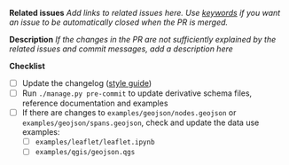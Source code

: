 **Related issues**
*Add links to related issues here. Use [keywords](https://docs.github.com/en/issues/tracking-your-work-with-issues/linking-a-pull-request-to-an-issue#linking-a-pull-request-to-an-issue-using-a-keyword) if you want an issue to be automatically closed when the PR is merged.*

**Description**
*If the changes in the PR are not sufficiently explained by the related issues and commit messages, add a description here*

**Checklist**
- [ ] Update the changelog ([style guide](https://ofds-standard-development-handbook.readthedocs.io/en/latest/style/changelog_style_guide.html))
- [ ] Run `./manage.py pre-commit` to update derivative schema files, reference documentation and examples
- [ ] If there are changes to `examples/geojson/nodes.geojson` or `examples/geojson/spans.geojson`, check and update the data use examples:
  - [ ] `examples/leaflet/leaflet.ipynb`
  - [ ] `examples/qgis/geojson.qgs`

